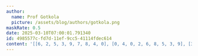 ```yaml
---
author:
  name: Prof Gotkola
  picture: /assets/blog/authors/gotkola.png
maskRate: 0.5
date: 2025-03-10T07:00:01.791340
id: 4985577c-fd7d-11ef-9cc5-41114fdec614
content: '[[6, 2, 5, 3, 9, 7, 8, 4, 0], [0, 4, 0, 2, 6, 8, 5, 3, 9], [3, 0, 0, 0, 1, 0, 2, 7, 0], [0, 0, 0, 6, 0, 0, 0, 9, 0], [0, 9, 0, 0, 7, 3, 0, 0, 2], [2, 0, 0, 4, 0, 9, 3, 0, 0], [4, 6, 0, 0, 8, 2, 1, 0, 0], [0, 1, 2, 7, 0, 5, 6, 0, 0], [0, 0, 8, 0, 0, 0, 0, 0, 3]]'
---
```

